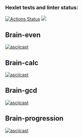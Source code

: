 ### Hexlet tests and linter status:
[![Actions Status](https://github.com/sxemixa/frontend-project-44/workflows/hexlet-check/badge.svg)](https://github.com/sxemixa/frontend-project-44/actions)
<a href="https://codeclimate.com/github/sxemixa/frontend-project-44/maintainability"><img src="https://api.codeclimate.com/v1/badges/aa917ed5c8654ad64a1f/maintainability" /></a>

## Brain-even
[![asciicast](https://asciinema.org/a/MtD8GjmEpZtePgQHGtrgaadKd.svg)](https://asciinema.org/a/MtD8GjmEpZtePgQHGtrgaadKd)

## Brain-calc
[![asciicast](https://asciinema.org/a/3xih5cODNVKlSghPcVb7Gfxcl.svg)](https://asciinema.org/a/3xih5cODNVKlSghPcVb7Gfxcl)

## Brain-gcd
[![asciicast](https://asciinema.org/a/S8Dh46lI9Mlk2qiCrHwnBIyOP.svg)](https://asciinema.org/a/S8Dh46lI9Mlk2qiCrHwnBIyOP)

## Brain-progression
[![asciicast](https://asciinema.org/a/GJgInXJ5zYKqkC3PU4dN34lFZ.svg)](hhttps://asciinema.org/a/GJgInXJ5zYKqkC3PU4dN34lFZ)
